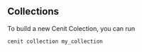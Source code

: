 Collections
-----------

To build a new Cenit Colection, you can run
```ruby
cenit collection my_collection
```
